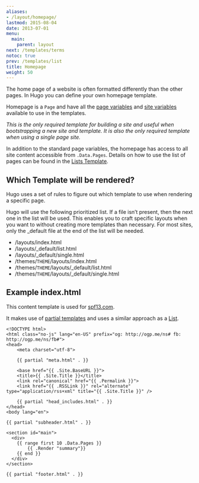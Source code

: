 ```yaml
---
aliases:
- /layout/homepage/
lastmod: 2015-08-04
date: 2013-07-01
menu:
  main:
    parent: layout
next: /templates/terms
notoc: true
prev: /templates/list
title: Homepage
weight: 50
---
```


The home page of a website is often formatted differently than the other
pages. In Hugo you can define your own homepage template.

Homepage is a `Page` and have all the [page
variables](/templates/variables/) and [site
variables](/templates/variables/) available to use in the templates.

*This is the only required template for building a site and useful when
bootstrapping a new site and template. It is also the only required
template when using a single page site.*

In addition to the standard page variables, the homepage has access to
all site content accessible from `.Data.Pages`. Details on how to use the
list of pages can be found in the [Lists Template](/templates/list/).

## Which Template will be rendered?
Hugo uses a set of rules to figure out which template to use when
rendering a specific page.

Hugo will use the following prioritized list. If a file isn’t present,
then the next one in the list will be used. This enables you to craft
specific layouts when you want to without creating more templates
than necessary. For most sites, only the \_default file at the end of
the list will be needed.

* /layouts/index.html
* /layouts/\_default/list.html
* /layouts/\_default/single.html
* /themes/`THEME`/layouts/index.html
* /themes/`THEME`/layouts/\_default/list.html
* /themes/`THEME`/layouts/\_default/single.html

## Example index.html
This content template is used for [spf13.com](http://spf13.com/).

It makes use of [partial templates](/templates/partials/) and uses a similar approach as a [List](/templates/list/).

    <!DOCTYPE html>
    <html class="no-js" lang="en-US" prefix="og: http://ogp.me/ns# fb: http://ogp.me/ns/fb#">
    <head>
        <meta charset="utf-8">

        {{ partial "meta.html" . }}

        <base href="{{ .Site.BaseURL }}">
        <title>{{ .Site.Title }}</title>
        <link rel="canonical" href="{{ .Permalink }}">
        <link href="{{ .RSSLink }}" rel="alternate" type="application/rss+xml" title="{{ .Site.Title }}" />

        {{ partial "head_includes.html" . }}
    </head>
    <body lang="en">

    {{ partial "subheader.html" . }}

    <section id="main">
      <div>
        {{ range first 10 .Data.Pages }}
            {{ .Render "summary"}}
        {{ end }}
      </div>
    </section>

    {{ partial "footer.html" . }}
